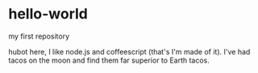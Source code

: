 # hello-world
my first repository

hubot here, I like node.js and coffeescript (that's I'm made of it).
I've had tacos on the moon and find them far superior to Earth tacos.

